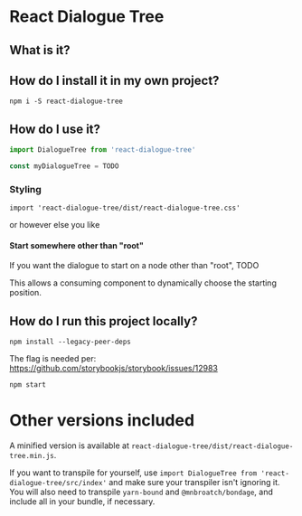 # React Dialogue Tree

What is it?
-----------




How do I install it in my own project?
----------------

`npm i -S react-dialogue-tree`



How do I use it?
----------------

```javascript
import DialogueTree from 'react-dialogue-tree'

const myDialogueTree = TODO
```



### Styling

`import 'react-dialogue-tree/dist/react-dialogue-tree.css'`

or however else you like 


#### Start somewhere other than "root"

If you want the dialogue to start on a node other than "root", TODO

This allows a consuming component to dynamically choose the starting position.


How do I run this project locally?
----------------

`npm install --legacy-peer-deps`

The flag is needed per: https://github.com/storybookjs/storybook/issues/12983

`npm start`


# Other versions included

A minified version is available at `react-dialogue-tree/dist/react-dialogue-tree.min.js`.

If you want to transpile for yourself, use `import DialogueTree from 'react-dialogue-tree/src/index'` and make sure your transpiler isn't ignoring it. You will also need to transpile `yarn-bound` and `@mnbroatch/bondage`, and include all in your bundle, if necessary.


